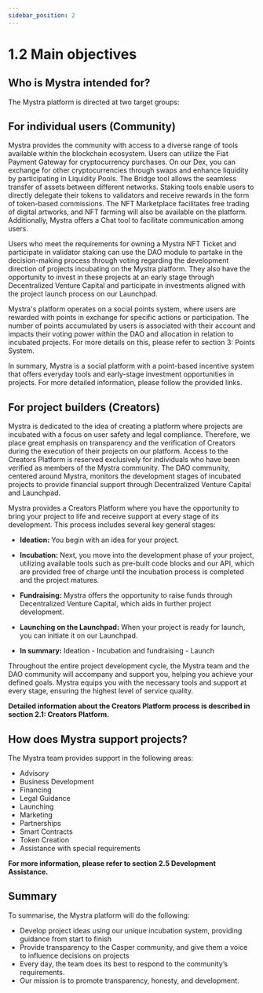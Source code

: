```yaml
---
sidebar_position: 2
---
```


# 1.2 Main objectives

## Who is Mystra intended for?

The Mystra platform is directed at two target groups:

## For individual users (Community)

Mystra provides the community with access to a diverse range of tools available within the blockchain ecosystem. Users can utilize the Fiat Payment Gateway for cryptocurrency purchases. On our Dex, you can exchange for other cryptocurrencies through swaps and enhance liquidity by participating in Liquidity Pools. The Bridge tool allows the seamless transfer of assets between different networks. Staking tools enable users to directly delegate their tokens to validators and receive rewards in the form of token-based commissions. The NFT Marketplace facilitates free trading of digital artworks, and NFT farming will also be available on the platform. Additionally, Mystra offers a Chat tool to facilitate communication among users.

Users who meet the requirements for owning a Mystra NFT Ticket and participate in validator staking can use the DAO module to partake in the decision-making process through voting regarding the development direction of projects incubating on the Mystra platform. They also have the opportunity to invest in these projects at an early stage through Decentralized Venture Capital and participate in investments aligned with the project launch process on our Launchpad.

Mystra's platform operates on a social points system, where users are rewarded with points in exchange for specific actions or participation. The number of points accumulated by users is associated with their account and impacts their voting power within the DAO and allocation in relation to incubated projects. For more details on this, please refer to section 3: Points System.

In summary, Mystra is a social platform with a point-based incentive system that offers everyday tools and early-stage investment opportunities in projects. For more detailed information, please follow the provided links.



## For project builders (Creators)

Mystra is dedicated to the idea of creating a platform where projects are incubated with a focus on user safety and legal compliance. Therefore, we place great emphasis on transparency and the verification of Creators during the execution of their projects on our platform. Access to the Creators Platform is reserved exclusively for individuals who have been verified as members of the Mystra community. The DAO community, centered around Mystra, monitors the development stages of incubated projects to provide financial support through Decentralized Venture Capital and Launchpad.


Mystra provides a Creators Platform where you have the opportunity to bring your project to life and receive support at every stage of its development. This process includes several key general stages:

- **Ideation:** You begin with an idea for your project.
- **Incubation:** Next, you move into the development phase of your project, utilizing available tools such as pre-built code blocks and our API, which are provided free of charge until the incubation process is completed and the project matures.
- **Fundraising:** Mystra offers the opportunity to raise funds through Decentralized Venture Capital, which aids in further project development.
- **Launching on the Launchpad:** When your project is ready for launch, you can initiate it on our Launchpad.

- **In summary:** Ideation - Incubation and fundraising - Launch


Throughout the entire project development cycle, the Mystra team and the DAO community will accompany and support you, helping you achieve your defined goals. Mystra equips you with the necessary tools and support at every stage, ensuring the highest level of service quality.


**Detailed information about the Creators Platform process is described in section 2.1: Creators Platform.**



## How does Mystra support projects?

The Mystra team provides support in the following areas:

- Advisory
- Business Development
- Financing
- Legal Guidance
- Launching
- Marketing
- Partnerships
- Smart Contracts
- Token Creation 
- Assistance with special requirements

**For more information, please refer to section 2.5 Development Assistance.**
    
## Summary

To summarise, the Mystra platform will do the following:
- Develop project ideas using our unique incubation system, providing guidance from start to finish
- Provide transparency to the Casper community, and give them a voice to influence decisions on projects
- Every day, the team does its best to respond to the community’s requirements.
- Our mission is to promote transparency, honesty, and development.
